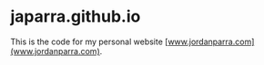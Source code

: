 # japarra.github.io

This is the code for my personal website [www.jordanparra.com](www.jordanparra.com).

